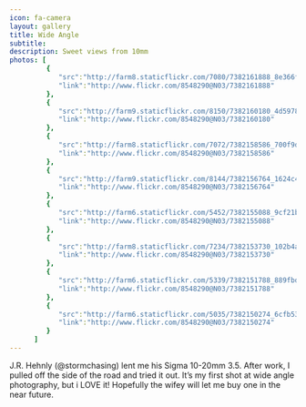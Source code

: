 ```yaml
---
icon: fa-camera
layout: gallery
title: Wide Angle
subtitle:
description: Sweet views from 10mm
photos: [
         {
            "src":"http://farm8.staticflickr.com/7080/7382161888_8e366f0447_z.jpg",
            "link":"http://www.flickr.com/8548290@N03/7382161888"
         },
         {
            "src":"http://farm9.staticflickr.com/8150/7382160180_4d59780d34_z.jpg",
            "link":"http://www.flickr.com/8548290@N03/7382160180"
         },
         {
            "src":"http://farm8.staticflickr.com/7072/7382158586_700f9d68f3_z.jpg",
            "link":"http://www.flickr.com/8548290@N03/7382158586"
         },
         {
            "src":"http://farm9.staticflickr.com/8144/7382156764_1624c42ff5_z.jpg",
            "link":"http://www.flickr.com/8548290@N03/7382156764"
         },
         {
            "src":"http://farm6.staticflickr.com/5452/7382155088_9cf21b9d34_z.jpg",
            "link":"http://www.flickr.com/8548290@N03/7382155088"
         },
         {
            "src":"http://farm8.staticflickr.com/7234/7382153730_102b4a4b37_z.jpg",
            "link":"http://www.flickr.com/8548290@N03/7382153730"
         },
         {
            "src":"http://farm6.staticflickr.com/5339/7382151788_889fbdcdd0_z.jpg",
            "link":"http://www.flickr.com/8548290@N03/7382151788"
         },
         {
            "src":"http://farm6.staticflickr.com/5035/7382150274_6cfb534e58_z.jpg",
            "link":"http://www.flickr.com/8548290@N03/7382150274"
         }
      ]
---
```


J.R. Hehnly (@stormchasing) lent me his Sigma 10-20mm 3.5. After work, I pulled off the side of the road and tried it out. It’s my first shot at wide angle photography, but i LOVE it! Hopefully the wifey will let me buy one in the near future.
